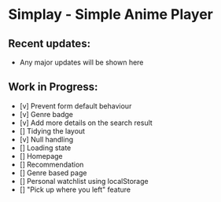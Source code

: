 # Simplay - Simple Anime Player
## Recent updates:
- Any major updates will be shown here
## Work in Progress:
- [v] Prevent form default behaviour
- [v] Genre badge
- [v] Add more details on the search result
- [] Tidying the layout
- [v] Null handling
- [] Loading state
- [] Homepage
- [] Recommendation
- [] Genre based page
- [] Personal watchlist using localStorage
- [] "Pick up where you left" feature
